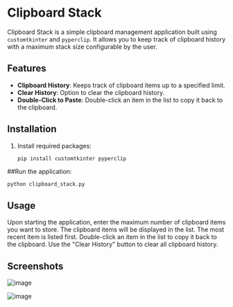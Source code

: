 # Clipboard Stack

Clipboard Stack is a simple clipboard management application built using `customtkinter` and `pyperclip`. It allows you to keep track of clipboard history with a maximum stack size configurable by the user.

## Features

- **Clipboard History**: Keeps track of clipboard items up to a specified limit.
- **Clear History**: Option to clear the clipboard history.
- **Double-Click to Paste**: Double-click an item in the list to copy it back to the clipboard.

## Installation

1. Install required packages:
   ```bash
   pip install customtkinter pyperclip

##Run the application:
```
python clipboard_stack.py

```

## Usage
Upon starting the application, enter the maximum number of clipboard items you want to store.
The clipboard items will be displayed in the list. The most recent item is listed first.
Double-click an item in the list to copy it back to the clipboard.
Use the "Clear History" button to clear all clipboard history.

## Screenshots
![image](https://github.com/user-attachments/assets/2592c616-73f9-4968-a523-ed3e2482647b)

![image](https://github.com/user-attachments/assets/61a9bc65-399d-4f01-9898-aa0b0ea5df5d)

